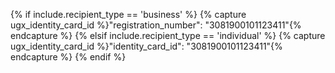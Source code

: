 {% if include.recipient_type == 'business' %}
  {% capture ugx_identity_card_id %}"registration_number": "3081900101123411"{% endcapture %}
{% elsif include.recipient_type == 'individual' %}
  {% capture ugx_identity_card_id %}"identity_card_id": "3081900101123411"{% endcapture %}
{% endif %}
